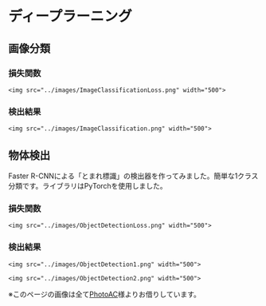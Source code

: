 # ディープラーニング
## 画像分類

### 損失関数
```@raw html
<img src="../images/ImageClassificationLoss.png" width="500">
```

### 検出結果
```@raw html
<img src="../images/ImageClassification.png" width="500">
```

## 物体検出
Faster R-CNNによる「とまれ標識」の検出器を作ってみました。簡単な1クラス分類です。ライブラリはPyTorchを使用しました。

### 損失関数
```@raw html
<img src="../images/ObjectDetectionLoss.png" width="500">
```

### 検出結果
```@raw html
<img src="../images/ObjectDetection1.png" width="500">
```

```@raw html
<img src="../images/ObjectDetection2.png" width="500">
```

※このページの画像は全て[PhotoAC](https://www.photo-ac.com)様よりお借りしています。
